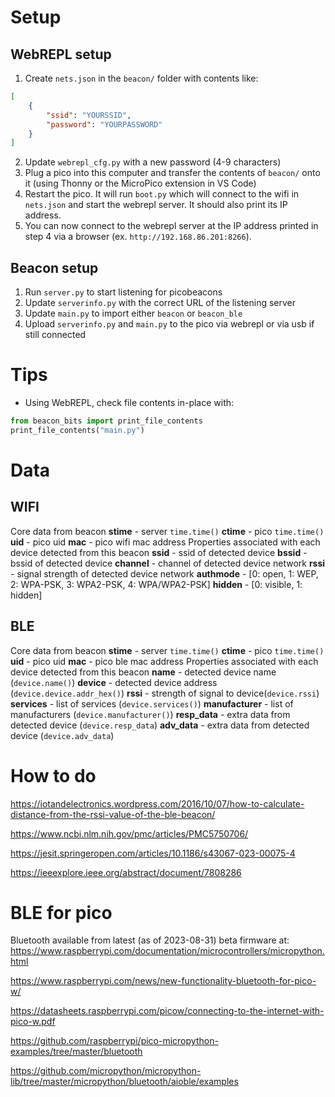 # Setup

## WebREPL setup
1. Create `nets.json` in the `beacon/` folder with contents like:
```json
[
    {
        "ssid": "YOURSSID",
        "password": "YOURPASSWORD"
    }
]
```
2. Update `webrepl_cfg.py` with a new password (4-9 characters)
3. Plug a pico into this computer and transfer the contents of `beacon/` onto it (using Thonny or the MicroPico extension in VS Code)
4. Restart the pico. It will run `boot.py` which will connect to the wifi in `nets.json` and start the webrepl server. It should also print its IP address.
5. You can now connect to the webrepl server at the IP address printed in step 4 via a browser (ex. `http://192.168.86.201:8266`).

## Beacon setup
1. Run `server.py` to start listening for picobeacons
2. Update `serverinfo.py` with the correct URL of the listening server
3. Update `main.py` to import either `beacon` or `beacon_ble`
4. Upload `serverinfo.py` and `main.py` to the pico via webrepl or via usb if still connected


# Tips

- Using WebREPL, check file contents in-place with:
```python
from beacon_bits import print_file_contents                                                                                                       
print_file_contents("main.py")
```

# Data

## WIFI
Core data from beacon
**stime** - server `time.time()`
**ctime** - pico `time.time()`
**uid** - pico uid
**mac** - pico wifi mac address
Properties associated with each device detected from this beacon
**ssid** - ssid of detected device
**bssid** - bssid of detected device
**channel** - channel of detected device network
**rssi** - signal strength of detected device network
**authmode** - [0: open, 1: WEP, 2: WPA-PSK, 3: WPA2-PSK, 4: WPA/WPA2-PSK]
**hidden** - [0: visible, 1: hidden]

## BLE
Core data from beacon
**stime** - server `time.time()`
**ctime** - pico `time.time()`
**uid** - pico uid
**mac** - pico ble mac address
Properties associated with each device detected from this beacon
**name** - detected device name (`device.name()`)
**device** - detected device address (`device.device.addr_hex()`)
**rssi** - strength of signal to device(`device.rssi`)
**services** - list of services (`device.services()`)
**manufacturer** - list of manufacturers (`device.manufacturer()`)
**resp_data** - extra data from detected device (`device.resp_data`)
**adv_data** - extra data from detected device (`device.adv_data`)

# How to do
https://iotandelectronics.wordpress.com/2016/10/07/how-to-calculate-distance-from-the-rssi-value-of-the-ble-beacon/

https://www.ncbi.nlm.nih.gov/pmc/articles/PMC5750706/

https://jesit.springeropen.com/articles/10.1186/s43067-023-00075-4

https://ieeexplore.ieee.org/abstract/document/7808286

# BLE for pico

Bluetooth available from latest (as of 2023-08-31) beta firmware at: https://www.raspberrypi.com/documentation/microcontrollers/micropython.html

https://www.raspberrypi.com/news/new-functionality-bluetooth-for-pico-w/

https://datasheets.raspberrypi.com/picow/connecting-to-the-internet-with-pico-w.pdf

https://github.com/raspberrypi/pico-micropython-examples/tree/master/bluetooth

https://github.com/micropython/micropython-lib/tree/master/micropython/bluetooth/aioble/examples
